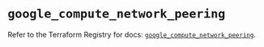 # `google_compute_network_peering`

Refer to the Terraform Registry for docs: [`google_compute_network_peering`](https://registry.terraform.io/providers/hashicorp/google/6.44.0/docs/resources/compute_network_peering).
